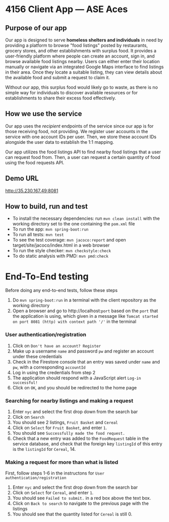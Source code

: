 # 4156 Client App — ASE Aces

## Purpose of our app

Our app is designed to serve **homeless shelters and individuals** in need by providing a platform to browse "food listings" posted by restaurants, grocery stores, and other establishments with surplus food. It provides a user-friendly platform where people can create an account, sign in, and browse available food listings nearby. Users can either enter their location manually or navigate via an integrated Google Maps interface to find listings in their area. Once they locate a suitable listing, they can view details about the available food and submit a request to claim it.

Without our app, this surplus food would likely go to waste, as there is no simple way for individuals to discover available resources or for establishments to share their excess food effectively.

## How we use the service

Our app uses the _recipient_ endpoints of the service since our app is for those receiving food, not providing. We register user accounts in the service with one account IDs per user. Then, we store these account IDs alongside the user data to establish the 1:1 mapping.

Our app utilizes the food listings API to find nearby food listings that a user can request food from. Then, a user can request a certain quantity of food using the food requests API.

## Demo URL
http://35.230.167.49:8081

## How to build, run and test
* To install the necessary dependencies: run `mvn clean install` with the working directory set to the one containing the `pom.xml` file
* To run the app: `mvn spring-boot:run`
* To run all tests: `mvn test`
* To see the test coverage: `mvn jacoco:report` and open target/site/jacoco/index.html in a web browser
* To run the style checker: `mvn checkstyle:check`
* To do static analysis with PMD: `mvn pmd:check`

# End-To-End testing 

Before doing any end-to-end tests, follow these steps

1. Do `mvn spring-boot:run` in a terminal with the client repository as the working directory
2. Open a browser and go to http://localhost:`port` based on the `port` that the application is using, which given in a message like `Tomcat started on port 8081 (http) with context path '/'` in the terminal

### User authentication/registration

1. Click on `Don't have an account? Register`
2. Make up a username `name` and password `pw` and register an account under these credentials
3. Check in the Firestore console that an entry was saved under `name` and `pw`, with a corresponding `accountId`
4. Log in using the credentials from step 2
5. The application should respond with a JavaScript alert `Log-in successful!`
6. Click on `OK`, and you should be redirected to the home page

### Searching for nearby listings and making a request

1. Enter `nyc` and select the first drop down from the search bar
2. Click on `Search`
3. You should see 2 listings, `Fruit Basket` and `Cereal`
4. Click on `Select` for `Fruit Basket`, and enter `1`.
5. You should see `Successfully made the food request.`
6. Check that a new entry was added to the `FoodRequest` table in the service database, and check that the foreign key `listingId` of this entry is the `listingId` for `Cereal`, 14.

### Making a request for more than what is listed

First, follow steps 1-6 in the instructons for `User authentication/registration`

1. Enter `nyc` and select the first drop down from the search bar
2. Click on `Select` for `Cereal`, and enter `1`.
3. You should see `Failed to submit.` in a red box above the text box.
4. Click on `Back to search` to navigate to the previous page with the listings
5. You should see that the quantity listed for `Cereal` is still 0.
